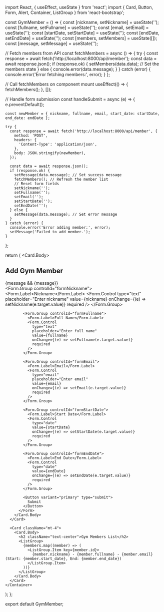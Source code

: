 import React, { useEffect, useState } from 'react';
import { Card, Button, Form, Alert, Container, ListGroup } from 'react-bootstrap';

const GymMember = () => {
  const [nickname, setNickname] = useState('');
  const [fullname, setFullname] = useState('');
  const [email, setEmail] = useState('');
  const [startDate, setStartDate] = useState('');
  const [endDate, setEndDate] = useState('');
  const [members, setMembers] = useState([]);
  const [message, setMessage] = useState('');

  // Fetch members from API
  const fetchMembers = async () => {
    try {
      const response = await fetch('http://localhost:8000/api/member');
      const data = await response.json();
      if (response.ok) {
        setMembers(data.data); // Set the members state
      } else {
        console.error(data.message);
      }
    } catch (error) {
      console.error('Error fetching members:', error);
    }
  };

  // Call fetchMembers on component mount
  useEffect(() => {
    fetchMembers();
  }, []);

  // Handle form submission
  const handleSubmit = async (e) => {
    e.preventDefault();

    const newMember = { nickname, fullname, email, start_date: startDate, end_date: endDate };

    try {
      const response = await fetch('http://localhost:8000/api/member', {
        method: 'POST',
        headers: {
          'Content-Type': 'application/json',
        },
        body: JSON.stringify(newMember),
      });

      const data = await response.json();
      if (response.ok) {
        setMessage(data.message); // Set success message
        fetchMembers(); // Refresh the member list
        // Reset form fields
        setNickname('');
        setFullname('');
        setEmail('');
        setStartDate('');
        setEndDate('');
      } else {
        setMessage(data.message); // Set error message
      }
    } catch (error) {
      console.error('Error adding member:', error);
      setMessage('Failed to add member.');
    }
  };

  return (
    <Container className="mt-5">
      <Card>
        <Card.Body>
          <h2 className="text-center">Add Gym Member</h2>
          {message && <Alert variant="info">{message}</Alert>}
          <Form onSubmit={handleSubmit}>
            <Form.Group controlId="formNickname">
              <Form.Label>Nickname</Form.Label>
              <Form.Control
                type="text"
                placeholder="Enter nickname"
                value={nickname}
                onChange={(e) => setNickname(e.target.value)}
                required
              />
            </Form.Group>

            <Form.Group controlId="formFullname">
              <Form.Label>Full Name</Form.Label>
              <Form.Control
                type="text"
                placeholder="Enter full name"
                value={fullname}
                onChange={(e) => setFullname(e.target.value)}
                required
              />
            </Form.Group>

            <Form.Group controlId="formEmail">
              <Form.Label>Email</Form.Label>
              <Form.Control
                type="email"
                placeholder="Enter email"
                value={email}
                onChange={(e) => setEmail(e.target.value)}
                required
              />
            </Form.Group>

            <Form.Group controlId="formStartDate">
              <Form.Label>Start Date</Form.Label>
              <Form.Control
                type="date"
                value={startDate}
                onChange={(e) => setStartDate(e.target.value)}
                required
              />
            </Form.Group>

            <Form.Group controlId="formEndDate">
              <Form.Label>End Date</Form.Label>
              <Form.Control
                type="date"
                value={endDate}
                onChange={(e) => setEndDate(e.target.value)}
                required
              />
            </Form.Group>

            <Button variant="primary" type="submit">
              Submit
            </Button>
          </Form>
        </Card.Body>
      </Card>

      <Card className="mt-4">
        <Card.Body>
          <h2 className="text-center">Gym Members List</h2>
          <ListGroup>
            {members.map((member) => (
              <ListGroup.Item key={member.id}>
                {member.nickname} - {member.fullname} - {member.email} (Start: {member.start_date}, End: {member.end_date})
              </ListGroup.Item>
            ))}
          </ListGroup>
        </Card.Body>
      </Card>
    </Container>
  );
};

export default GymMember;
